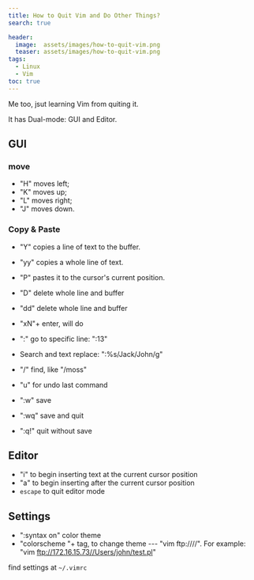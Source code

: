 ```yaml
---
title: How to Quit Vim and Do Other Things?
search: true

header:
  image:  assets/images/how-to-quit-vim.png
  teaser: assets/images/how-to-quit-vim.png
tags: 
  - Linux
  - Vim
toc: true
---
```


Me too, jsut learning Vim from quiting it.

It has Dual-mode: GUI and Editor.

## GUI

### move
  - "H" moves left; 
  - "K" moves up; 
  - "L" moves right; 
  - "J" moves down.

### Copy & Paste
- "Y" copies a line of text to the buffer.
- "yy" copies a whole line of text.
- "P" pastes it to the cursor's current position.
- "D" delete whole line and buffer
- "dd" delete whole line and buffer 

- "xN"+ enter, will do


- ":" go to specific line: ":13"
- Search and text replace: ":%s/Jack/John/g"
- "/" find, like "/moss"
- "u" for undo last command
- ":w" save
- ":wq" save and quit
- ":q!" quit without save


## Editor

- "i" to begin inserting text at the current cursor position
- "a" to begin inserting after the current cursor position
- `escape` to quit editor mode

## Settings

- ":syntax on" color theme
- "colorscheme "+ tag, to change theme
--- "vim ftp:////". For example: "vim ftp://172.16.15.73//Users/john/test.pl"


find settings at `~/.vimrc`


